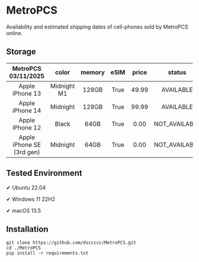# MetroPCS
Availability and estimated shipping dates of cell-phones sold by MetroPCS online.
## Storage
|MetroPCS 03/11/2025|color|memory|eSIM|price|status|shipping from|shipping to|
|:--:|:--:|:--:|:--:|:--:|:--:|:--:|:--:|
|Apple iPhone 13|Midnight M1|128GB|True|49.99|AVAILABLE|03/10/2025|03/13/2025|
|Apple iPhone 14|Midnight|128GB|True|99.99|AVAILABLE|03/10/2025|03/13/2025|
|Apple iPhone 12|Black|64GB|True|0.00|NOT_AVAILABLE|03/17/2025|03/24/2025|
|Apple iPhone SE (3rd gen)|Midnight|64GB|True|0.00|NOT_AVAILABLE|03/10/2025|03/13/2025|

## Tested Environment
✔ Ubuntu 22.04

✔ Windows 11 22H2

✔ macOS 13.5
## Installation
```
git clone https://github.com/dsccccc/MetroPCS.git
cd ./MetroPCS
pip install -r requirements.txt
```
